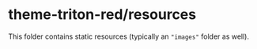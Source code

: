 # theme-triton-red/resources

This folder contains static resources (typically an `"images"` folder as well).
